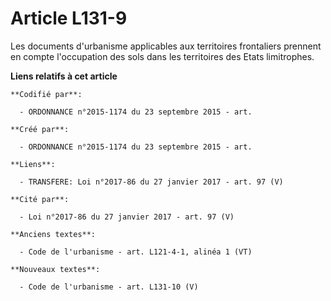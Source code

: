 # Article L131-9

Les documents d'urbanisme applicables aux territoires frontaliers prennent en compte l'occupation des sols dans les
territoires des Etats limitrophes.

**Liens relatifs à cet article**

	**Codifié par**:

	  - ORDONNANCE n°2015-1174 du 23 septembre 2015 - art.

	**Créé par**:

	  - ORDONNANCE n°2015-1174 du 23 septembre 2015 - art.

	**Liens**:

	  - TRANSFERE: Loi n°2017-86 du 27 janvier 2017 - art. 97 (V)

	**Cité par**:

	  - Loi n°2017-86 du 27 janvier 2017 - art. 97 (V)

	**Anciens textes**:

	  - Code de l'urbanisme - art. L121-4-1, alinéa 1 (VT)

	**Nouveaux textes**:

	  - Code de l'urbanisme - art. L131-10 (V)
